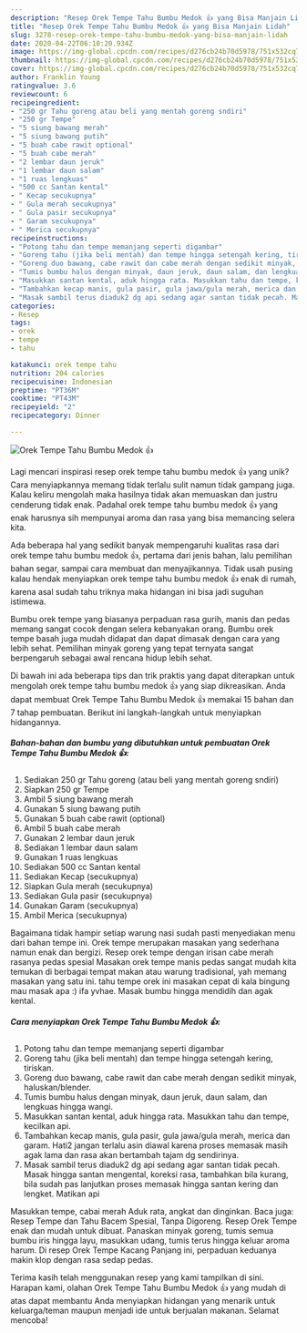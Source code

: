 ```yaml
---
description: "Resep Orek Tempe Tahu Bumbu Medok 👍 yang Bisa Manjain Lidah"
title: "Resep Orek Tempe Tahu Bumbu Medok 👍 yang Bisa Manjain Lidah"
slug: 3278-resep-orek-tempe-tahu-bumbu-medok-yang-bisa-manjain-lidah
date: 2020-04-22T06:10:20.934Z
image: https://img-global.cpcdn.com/recipes/d276cb24b70d5978/751x532cq70/orek-tempe-tahu-bumbu-medok-👍-foto-resep-utama.jpg
thumbnail: https://img-global.cpcdn.com/recipes/d276cb24b70d5978/751x532cq70/orek-tempe-tahu-bumbu-medok-👍-foto-resep-utama.jpg
cover: https://img-global.cpcdn.com/recipes/d276cb24b70d5978/751x532cq70/orek-tempe-tahu-bumbu-medok-👍-foto-resep-utama.jpg
author: Franklin Young
ratingvalue: 3.6
reviewcount: 6
recipeingredient:
- "250 gr Tahu goreng atau beli yang mentah goreng sndiri"
- "250 gr Tempe"
- "5 siung bawang merah"
- "5 siung bawang putih"
- "5 buah cabe rawit optional"
- "5 buah cabe merah"
- "2 lembar daun jeruk"
- "1 lembar daun salam"
- "1 ruas lengkuas"
- "500 cc Santan kental"
- " Kecap secukupnya"
- " Gula merah secukupnya"
- " Gula pasir secukupnya"
- " Garam secukupnya"
- " Merica secukupnya"
recipeinstructions:
- "Potong tahu dan tempe memanjang seperti digambar"
- "Goreng tahu (jika beli mentah) dan tempe hingga setengah kering, tiriskan."
- "Goreng duo bawang, cabe rawit dan cabe merah dengan sedikit minyak, haluskan/blender."
- "Tumis bumbu halus dengan minyak, daun jeruk, daun salam, dan lengkuas hingga wangi."
- "Masukkan santan kental, aduk hingga rata. Masukkan tahu dan tempe, kecilkan api."
- "Tambahkan kecap manis, gula pasir, gula jawa/gula merah, merica dan garam. Hati2 jangan terlalu asin diawal karena proses memasak masih agak lama dan rasa akan bertambah tajam dg sendirinya."
- "Masak sambil terus diaduk2 dg api sedang agar santan tidak pecah. Masak hingga santan mengental, koreksi rasa, tambahkan bila kurang, bila sudah pas lanjutkan proses memasak hingga santan kering dan lengket. Matikan api"
categories:
- Resep
tags:
- orek
- tempe
- tahu

katakunci: orek tempe tahu 
nutrition: 204 calories
recipecuisine: Indonesian
preptime: "PT36M"
cooktime: "PT43M"
recipeyield: "2"
recipecategory: Dinner

---
```



![Orek Tempe Tahu Bumbu Medok 👍](https://img-global.cpcdn.com/recipes/d276cb24b70d5978/751x532cq70/orek-tempe-tahu-bumbu-medok-👍-foto-resep-utama.jpg)

Lagi mencari inspirasi resep orek tempe tahu bumbu medok 👍 yang unik? Cara menyiapkannya memang tidak terlalu sulit namun tidak gampang juga. Kalau keliru mengolah maka hasilnya tidak akan memuaskan dan justru cenderung tidak enak. Padahal orek tempe tahu bumbu medok 👍 yang enak harusnya sih mempunyai aroma dan rasa yang bisa memancing selera kita.

Ada beberapa hal yang sedikit banyak mempengaruhi kualitas rasa dari orek tempe tahu bumbu medok 👍, pertama dari jenis bahan, lalu pemilihan bahan segar, sampai cara membuat dan menyajikannya. Tidak usah pusing kalau hendak menyiapkan orek tempe tahu bumbu medok 👍 enak di rumah, karena asal sudah tahu triknya maka hidangan ini bisa jadi suguhan istimewa.

Bumbu orek tempe yang biasanya perpaduan rasa gurih, manis dan pedas memang sangat cocok dengan selera kebanyakan orang. Bumbu orek tempe basah juga mudah didapat dan dapat dimasak dengan cara yang lebih sehat. Pemilihan minyak goreng yang tepat ternyata sangat berpengaruh sebagai awal rencana hidup lebih sehat.


Di bawah ini ada beberapa tips dan trik praktis yang dapat diterapkan untuk mengolah orek tempe tahu bumbu medok 👍 yang siap dikreasikan. Anda dapat membuat Orek Tempe Tahu Bumbu Medok 👍 memakai 15 bahan dan 7 tahap pembuatan. Berikut ini langkah-langkah untuk menyiapkan hidangannya.

<!--inarticleads1-->

##### Bahan-bahan dan bumbu yang dibutuhkan untuk pembuatan Orek Tempe Tahu Bumbu Medok 👍:

1. Sediakan 250 gr Tahu goreng (atau beli yang mentah goreng sndiri)
1. Siapkan 250 gr Tempe
1. Ambil 5 siung bawang merah
1. Gunakan 5 siung bawang putih
1. Gunakan 5 buah cabe rawit (optional)
1. Ambil 5 buah cabe merah
1. Gunakan 2 lembar daun jeruk
1. Sediakan 1 lembar daun salam
1. Gunakan 1 ruas lengkuas
1. Sediakan 500 cc Santan kental
1. Sediakan  Kecap (secukupnya)
1. Siapkan  Gula merah (secukupnya)
1. Sediakan  Gula pasir (secukupnya)
1. Gunakan  Garam (secukupnya)
1. Ambil  Merica (secukupnya)


Bagaimana tidak hampir setiap warung nasi sudah pasti menyediakan menu dari bahan tempe ini. Orek tempe merupakan masakan yang sederhana namun enak dan bergizi. Resep orek tempe dengan irisan cabe merah rasanya pedas spesial Masakan orek tempe manis pedas sangat mudah kita temukan di berbagai tempat makan atau warung tradisional, yah memang masakan yang satu ini. tahu tempe orek ini masakan cepat di kala bingung mau masak apa :) ifa yvhae. Masak bumbu hingga mendidih dan agak kental. 

<!--inarticleads2-->

##### Cara menyiapkan Orek Tempe Tahu Bumbu Medok 👍:

1. Potong tahu dan tempe memanjang seperti digambar
1. Goreng tahu (jika beli mentah) dan tempe hingga setengah kering, tiriskan.
1. Goreng duo bawang, cabe rawit dan cabe merah dengan sedikit minyak, haluskan/blender.
1. Tumis bumbu halus dengan minyak, daun jeruk, daun salam, dan lengkuas hingga wangi.
1. Masukkan santan kental, aduk hingga rata. Masukkan tahu dan tempe, kecilkan api.
1. Tambahkan kecap manis, gula pasir, gula jawa/gula merah, merica dan garam. Hati2 jangan terlalu asin diawal karena proses memasak masih agak lama dan rasa akan bertambah tajam dg sendirinya.
1. Masak sambil terus diaduk2 dg api sedang agar santan tidak pecah. Masak hingga santan mengental, koreksi rasa, tambahkan bila kurang, bila sudah pas lanjutkan proses memasak hingga santan kering dan lengket. Matikan api


Masukkan tempe, cabai merah Aduk rata, angkat dan dinginkan. Baca juga: Resep Tempe dan Tahu Bacem Spesial, Tanpa Digoreng. Resep Orek Tempe enak dan mudah untuk dibuat. Panaskan minyak goreng, tumis semua bumbu iris hingga layu, masukkan udang, tumis terus hingga keluar aroma harum. Di resep Orek Tempe Kacang Panjang ini, perpaduan keduanya makin klop dengan rasa sedap pedas. 

Terima kasih telah menggunakan resep yang kami tampilkan di sini. Harapan kami, olahan Orek Tempe Tahu Bumbu Medok 👍 yang mudah di atas dapat membantu Anda menyiapkan hidangan yang menarik untuk keluarga/teman maupun menjadi ide untuk berjualan makanan. Selamat mencoba!
